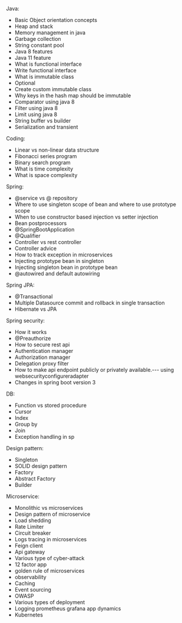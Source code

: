 Java:
* Basic Object orientation concepts
* Heap and stack
* Memory management in java
* Garbage collection
* String constant pool
* Java 8 features
* Java 11 feature
* What is functional interface
* Write functional interface
* What is immutable class
* Optional
* Create custom immutable class
* Why keys in the hash map should be immutable
* Comparator using java 8
* Filter using java 8
* Limit using java 8
* String buffer vs builder
* Serialization and transient

Coding:
* Linear vs non-linear data structure
* Fibonacci series program
* Binary search program
* What is time complexity
* What is space complexity

Spring:
* @service vs @ repository
* Where to use singleton scope of bean and where to use prototype scope
* When to use constructor based injection vs setter injection
* Bean postprocessors
* @SpringBootApplication
* @Qualifier
* Controller vs rest controller
* Controller advice
* How to track exception in microservices
* Injecting prototype bean in singleton
* Injecting singleton bean in prototype bean
* @autowired and default autowiring


Spring JPA:
* @Transactional
* Multiple Datasource commit and rollback in single transaction
* Hibernate vs JPA


Spring security:
* How it works
* @Preauthorize
* How to secure rest api
* Authentication manager
* Authorization manager
* Delegation proxy filter
* How to make api endpoint publicly or privately available.--- using websecurityconfigureradapter
* Changes in spring boot version 3


DB:
* Function vs stored procedure
* Cursor
* Index
* Group by
* Join
* Exception handling in sp

Design pattern:
* Singleton
* SOLID design pattern
* Factory
* Abstract Factory
* Builder

Microservice:
- Monolithic vs microservices
- Design pattern of microservice
- Load shedding
- Rate Limiter
- Circuit breaker
- Logs tracing in microservices
- Feign client
- Api gateway
- Various type of cyber-attack
- 12 factor app
- golden rule of microservices
- observability
- Caching
- Event sourcing
- OWASP
- Various types of deployment
- Logging prometheus grafana app dynamics
- Kubernetes
